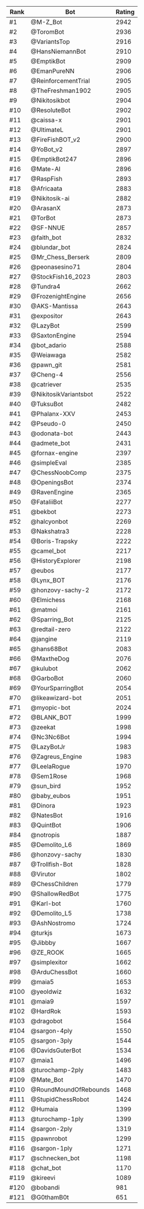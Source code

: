 Rank|Bot|Rating
---|---|---
#1|@M-Z_Bot|2942
#2|@ToromBot|2936
#3|@VariantsTop|2916
#4|@HansNiemannBot|2910
#5|@EmptikBot|2909
#6|@EmanPureNN|2906
#7|@ReinforcementTrial|2905
#8|@TheFreshman1902|2905
#9|@Nikitosikbot|2904
#10|@ResoluteBot|2902
#11|@caissa-x|2901
#12|@UltimateL|2901
#13|@FireFishBOT_v2|2900
#14|@YoBot_v2|2897
#15|@EmptikBot247|2896
#16|@Mate-AI|2896
#17|@RaspFish|2893
#18|@Africaata|2883
#19|@Nikitosik-ai|2882
#20|@ArasanX|2873
#21|@TorBot|2873
#22|@SF-NNUE|2857
#23|@faith_bot|2832
#24|@blundar_bot|2824
#25|@Mr_Chess_Berserk|2809
#26|@peonasesino71|2804
#27|@StockFish16_2023|2803
#28|@Tundra4|2662
#29|@FrozenightEngine|2656
#30|@AKS-Mantissa|2643
#31|@expositor|2643
#32|@LazyBot|2599
#33|@SaxtonEngine|2594
#34|@bot_adario|2588
#35|@Weiawaga|2582
#36|@pawn_git|2581
#37|@Cheng-4|2556
#38|@catriever|2535
#39|@NikitosikVariantsbot|2522
#40|@TuksuBot|2482
#41|@Phalanx-XXV|2453
#42|@Pseudo-0|2450
#43|@odonata-bot|2443
#44|@admete_bot|2431
#45|@fornax-engine|2397
#46|@simpleEval|2385
#47|@ChessNoobComp|2375
#48|@OpeningsBot|2374
#49|@RavenEngine|2365
#50|@FataliiBot|2277
#51|@bekbot|2273
#52|@halcyonbot|2269
#53|@Nakshatra3|2228
#54|@Boris-Trapsky|2222
#55|@camel_bot|2217
#56|@HistoryExplorer|2198
#57|@eubos|2177
#58|@Lynx_BOT|2176
#59|@honzovy-sachy-2|2172
#60|@Elmichess|2168
#61|@matmoi|2161
#62|@Sparring_Bot|2125
#63|@redtail-zero|2122
#64|@jangine|2119
#65|@hans68Bot|2083
#66|@MaxtheDog|2076
#67|@kulubot|2062
#68|@GarboBot|2060
#69|@YourSparringBot|2054
#70|@likeawizard-bot|2051
#71|@myopic-bot|2024
#72|@BLANK_BOT|1999
#73|@zeekat|1998
#74|@Nc3Nc6Bot|1994
#75|@LazyBotJr|1983
#76|@Zagreus_Engine|1983
#77|@LeelaRogue|1970
#78|@Sem1Rose|1968
#79|@sun_bird|1952
#80|@baby_eubos|1951
#81|@Dinora|1923
#82|@NatesBot|1916
#83|@QuintBot|1906
#84|@notropis|1887
#85|@Demolito_L6|1869
#86|@honzovy-sachy|1830
#87|@Trollfish-Bot|1828
#88|@Virutor|1802
#89|@ChessChildren|1779
#90|@ShallowRedBot|1775
#91|@Karl-bot|1760
#92|@Demolito_L5|1738
#93|@AshNostromo|1724
#94|@turkjs|1673
#95|@Jibbby|1667
#96|@ZE_ROOK|1665
#97|@simplexitor|1662
#98|@ArduChessBot|1660
#99|@maia5|1653
#100|@yeoldwiz|1632
#101|@maia9|1597
#102|@HardRok|1593
#103|@dragobot|1564
#104|@sargon-4ply|1550
#105|@sargon-3ply|1544
#106|@DavidsGuterBot|1534
#107|@maia1|1496
#108|@turochamp-2ply|1483
#109|@Mate_Bot|1470
#110|@RoundMoundOfRebounds|1468
#111|@StupidChessRobot|1424
#112|@Humaia|1399
#113|@turochamp-1ply|1399
#114|@sargon-2ply|1319
#115|@pawnrobot|1299
#116|@sargon-1ply|1271
#117|@schnecken_bot|1198
#118|@chat_bot|1170
#119|@kireevi|1089
#120|@bobandi|981
#121|@G0thamB0t|651
